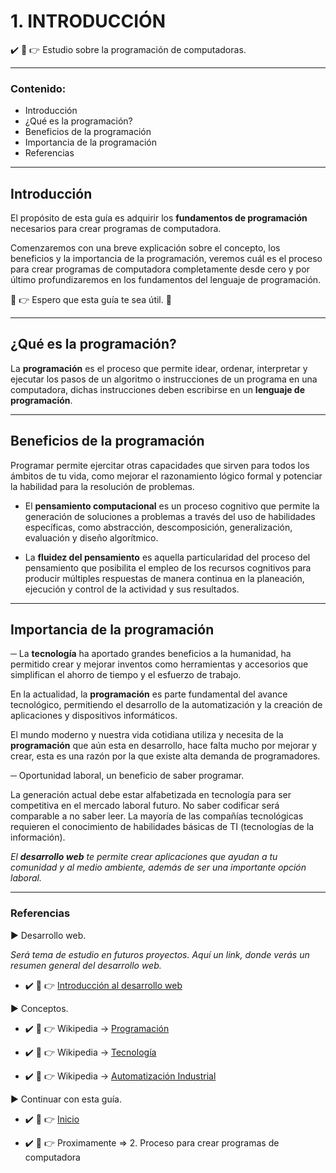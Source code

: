 # 1. INTRODUCCIÓN

:heavy_check_mark: :eyes: :point_right: Estudio sobre la programación de computadoras.

- - -

### Contenido:

* Introducción
* ¿Qué es la programación?
* Beneficios de la programación
* Importancia de la programación
* Referencias

- - -

## Introducción 

El propósito de esta guía es adquirir los **fundamentos de programación** necesarios para crear programas de computadora. 

Comenzaremos con una breve explicación sobre el concepto, los beneficios y la importancia de la programación, veremos cuál es el proceso para crear programas de computadora completamente desde cero y por último profundizaremos en los fundamentos del lenguaje de programación.

:eyes: :point_right: Espero que esta guía te sea útil. :100:

- - -

## ¿Qué es la programación?

La **programación** es el proceso que permite idear, ordenar, interpretar y ejecutar los pasos de un algoritmo o instrucciones de un programa en una computadora, dichas instrucciones deben escribirse en un **lenguaje de programación**.

- - -

## Beneficios de la programación

Programar permite ejercitar otras capacidades que sirven para todos los ámbitos de tu vida, como mejorar el razonamiento lógico formal y potenciar la habilidad para la resolución de problemas.

- El **pensamiento computacional** es un proceso cognitivo que permite la generación de soluciones a problemas a través del uso de habilidades específicas, como abstracción, descomposición, generalización, evaluación y diseño algorítmico.

- La **fluidez del pensamiento** es aquella particularidad del proceso del pensamiento que posibilita el empleo de los recursos cognitivos para producir múltiples respuestas de manera continua en la planeación, ejecución y control de la actividad y sus resultados.

- - -
 
## Importancia de la programación

─ La **tecnología** ha aportado grandes beneficios a la humanidad, ha permitido crear y mejorar inventos como herramientas y accesorios que simplifican el ahorro de tiempo y el esfuerzo de trabajo.

En la actualidad, la **programación** es parte fundamental del avance tecnológico, permitiendo el desarrollo de la automatización y la creación de aplicaciones y dispositivos informáticos.

El mundo moderno y nuestra vida cotidiana utiliza y necesita de la **programación** que aún esta en desarrollo, hace falta mucho por mejorar y crear, esta es una razón por la que  existe alta demanda de programadores.

─ Oportunidad laboral, un beneficio de saber programar. 

La generación actual debe estar alfabetizada en tecnología para ser competitiva en el mercado laboral futuro. No saber codificar será comparable a no saber leer. La mayoría de las compañías tecnológicas requieren el conocimiento de habilidades básicas de TI (tecnologías de la información).

*El **desarrollo web** te permite crear aplicaciones que ayudan a tu comunidad y al medio ambiente, además de ser una importante opción laboral.*

- - -

### Referencias

► Desarrollo web.

*Será tema de estudio en futuros proyectos. Aquí un link, donde verás un resumen general del desarrollo web.*

* :heavy_check_mark: :eyes: :point_right: [Introducción al desarrollo web](https://youtu.be/exlHooJcaMQ "introducción al desarrollo web")

► Conceptos.

* :heavy_check_mark: :eyes: :point_right: Wikipedia → [Programación](https://es.wikipedia.org/wiki/Programaci%C3%B3n "Wikipedia-Programación")

* :heavy_check_mark: :eyes: :point_right: Wikipedia → [Tecnología](https://es.wikipedia.org/wiki/Tecnolog%C3%ADa "Wikipedia-Tecnología")

* :heavy_check_mark: :eyes: :point_right: Wikipedia → [Automatización Industrial](https://es.wikipedia.org/wiki/Automatizaci%C3%B3n_industrial "Wikipedia-Automatización_industrial")

► Continuar con esta guía.

* :heavy_check_mark: :eyes: :point_right: [Inicio](https://github.com/DeveloperLuisF3/introduccionALaProgramacion "Ir a inicio")

* :heavy_check_mark: :eyes: :point_right: Proximamente => 2. Proceso para crear programas de computadora
